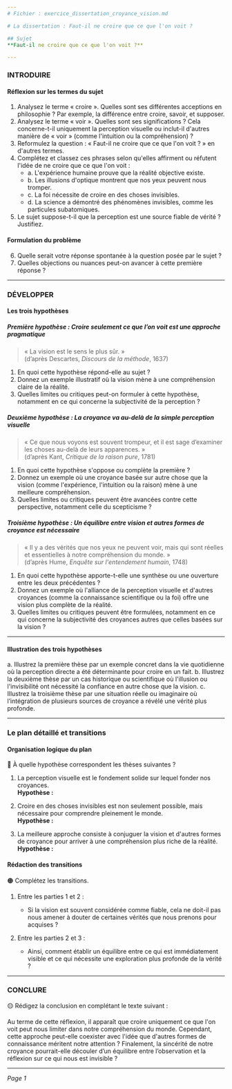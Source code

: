 ```yaml
---
# Fichier : exercice_dissertation_croyance_vision.md

# La dissertation : Faut-il ne croire que ce que l'on voit ?

## Sujet
**Faut-il ne croire que ce que l'on voit ?**

---
```


### INTRODUIRE

#### Réflexion sur les termes du sujet

1. Analysez le terme « croire ». Quelles sont ses différentes acceptions en philosophie ? Par exemple, la différence entre croire, savoir, et supposer.
2. Analysez le terme « voir ». Quelles sont ses significations ? Cela concerne-t-il uniquement la perception visuelle ou inclut-il d'autres manière de « voir » (comme l'intuition ou la compréhension) ?
3. Reformulez la question : « Faut-il ne croire que ce que l'on voit ? » en d'autres termes.
4. Complétez et classez ces phrases selon qu'elles affirment ou réfutent l'idée de ne croire que ce que l'on voit :
   - a. L'expérience humaine prouve que la réalité objective existe.
   - b. Les illusions d'optique montrent que nos yeux peuvent nous tromper.
   - c. La foi nécessite de croire en des choses invisibles.
   - d. La science a démontré des phénomènes invisibles, comme les particules subatomiques.
5. Le sujet suppose-t-il que la perception est une source fiable de vérité ? Justifiez.

#### Formulation du problème

6. Quelle serait votre réponse spontanée à la question posée par le sujet ?
7. Quelles objections ou nuances peut-on avancer à cette première réponse ?

---

### DÉVELOPPER

#### Les trois hypothèses

##### Première hypothèse : Croire seulement ce que l’on voit est une approche pragmatique

> « La vision est le sens le plus sûr. »  
> (d’après Descartes, *Discours de la méthode*, 1637)

1. En quoi cette hypothèse répond-elle au sujet ?
2. Donnez un exemple illustratif où la vision mène à une compréhension claire de la réalité.
3. Quelles limites ou critiques peut-on formuler à cette hypothèse, notamment en ce qui concerne la subjectivité de la perception ?

##### Deuxième hypothèse : La croyance va au-delà de la simple perception visuelle

> « Ce que nous voyons est souvent trompeur, et il est sage d’examiner les choses au-delà de leurs apparences. »  
> (d’après Kant, *Critique de la raison pure*, 1781)

1. En quoi cette hypothèse s'oppose ou complète la première ?
2. Donnez un exemple où une croyance basée sur autre chose que la vision (comme l'expérience, l'intuition ou la raison) mène à une meilleure compréhension.
3. Quelles limites ou critiques peuvent être avancées contre cette perspective, notamment celle du scepticisme ?

##### Troisième hypothèse : Un équilibre entre vision et autres formes de croyance est nécessaire

> « Il y a des vérités que nos yeux ne peuvent voir, mais qui sont réelles et essentielles à notre compréhension du monde. »  
> (d’après Hume, *Enquête sur l'entendement humain*, 1748)

1. En quoi cette hypothèse apporte-t-elle une synthèse ou une ouverture entre les deux précédentes ?
2. Donnez un exemple où l'alliance de la perception visuelle et d'autres croyances (comme la connaissance scientifique ou la foi) offre une vision plus complète de la réalité.
3. Quelles limites ou critiques peuvent être formulées, notamment en ce qui concerne la subjectivité des croyances autres que celles basées sur la vision ?

---

#### Illustration des trois hypothèses

a. Illustrez la première thèse par un exemple concret dans la vie quotidienne où la perception directe a été déterminante pour croire en un fait.
b. Illustrez la deuxième thèse par un cas historique ou scientifique où l'illusion ou l'invisibilité ont nécessité la confiance en autre chose que la vision.
c. Illustrez la troisième thèse par une situation réelle ou imaginaire où l’intégration de plusieurs sources de croyance a révélé une vérité plus profonde.

---

### Le plan détaillé et transitions

#### Organisation logique du plan

🔴 À quelle hypothèse correspondent les thèses suivantes ?

1. La perception visuelle est le fondement solide sur lequel fonder nos croyances.  
   **Hypothèse :**
   
2. Croire en des choses invisibles est non seulement possible, mais nécessaire pour comprendre pleinement le monde.  
   **Hypothèse :**
   
3. La meilleure approche consiste à conjuguer la vision et d'autres formes de croyance pour arriver à une compréhension plus riche de la réalité.  
   **Hypothèse :**

#### Rédaction des transitions

🟠 Complétez les transitions.

1. Entre les parties 1 et 2 :  
   - Si la vision est souvent considérée comme fiable, cela ne doit-il pas nous amener à douter de certaines vérités que nous prenons pour acquises ?
   
2. Entre les parties 2 et 3 :  
   - Ainsi, comment établir un équilibre entre ce qui est immédiatement visible et ce qui nécessite une exploration plus profonde de la vérité ?

---

### CONCLURE

🟡 Rédigez la conclusion en complétant le texte suivant :

Au terme de cette réflexion, il apparaît que croire uniquement ce que l'on voit peut nous limiter dans notre compréhension du monde. Cependant, cette approche peut-elle coexister avec l'idée que d'autres formes de connaissance méritent notre attention ? Finalement, la sincérité de notre croyance pourrait-elle découler d’un équilibre entre l’observation et la réflexion sur ce qui nous est invisible ?

--- 

*Page 1*